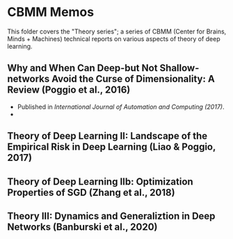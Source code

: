 # CBMM Memos

This folder covers the "Theory series"; a series of CBMM (Center for Brains, Minds + Machines) technical reports on various aspects of theory of deep learning.



## Why and When Can Deep-but Not Shallow-networks Avoid the Curse of Dimensionality: A Review (Poggio et al., 2016)

- Published in *International Journal of Automation and Computing (2017)*.
- 



## Theory of Deep Learning II: Landscape of the Empirical Risk in Deep Learning (Liao & Poggio, 2017)



## Theory of Deep Learning IIb: Optimization Properties of SGD (Zhang et al., 2018)



## Theory III: Dynamics and Generaliztion in Deep Networks (Banburski et al., 2020)

